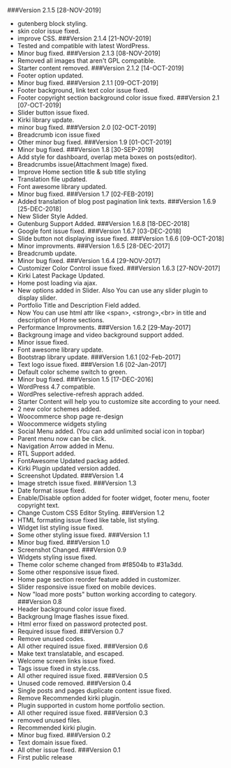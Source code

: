 ###Version 2.1.5 [28-NOV-2019]
* gutenberg block styling.
* skin color issue fixed.
* improve CSS.
###Version 2.1.4 [21-NOV-2019]
* Tested and compatible with latest WordPress.
* Minor bug fixed.
###Version 2.1.3 [08-NOV-2019]
* Removed all images that aren't GPL compatible.
* Starter content removed.
###Version 2.1.2 [14-OCT-2019]
* Footer option updated.
* Minor bug fixed.
###Version 2.1.1 [09-OCT-2019]
* Footer background, link text color issue fixed.
* Footer copyright section background color issue fixed.
###Version 2.1 [07-OCT-2019]
* Slider button issue fixed.
* Kirki library update.
* minor bug fixed.
###Version 2.0 [02-OCT-2019]
* Breadcrumb icon issue fixed
* Other minor bug fixed.
###Version 1.9 [01-OCT-2019]
* Minor bug fixed.
###Version 1.8 [30-SEP-2019]
* Add style for dashboard, overlap meta boxes on posts(editor).
* Breadcrumbs issue(Attachment Image) fixed.
* Improve Home section title & sub title styling
* Translation file updated.
* Font awesome library updated.
* Minor bug fixed.
###Version 1.7 [02-FEB-2019]
* Added translation of blog post pagination link texts.
###Version 1.6.9 [25-DEC-2018]
* New Slider Style Added.
* Gutenburg Support Added.
###Version 1.6.8 [18-DEC-2018]
* Google font issue fixed.
###Version 1.6.7 [03-DEC-2018]
* Slide button not displaying issue fixed.
###Version 1.6.6 [09-OCT-2018]
* Minor improvments.
###Version 1.6.5 [28-DEC-2017]
* Breadcrumb update.
* Minor bug fixed.
###Version 1.6.4 [29-NOV-2017]
* Customizer Color Control issue fixed.
###Version 1.6.3 [27-NOV-2017]
* Kirki Latest Package Updated.
* Home post loading via ajax.
* New options added in Slider. Also You can use any slider plugin to display slider.
* Portfolio Title and Description Field added.
* Now You can use html attr like &lt;span&gt;, &lt;strong&gt;,&lt;br&gt; in title and description of Home sections.
* Performance Improvments.
###Version 1.6.2 [29-May-2017]
* Backgroung image and video background support added.
* Minor issue fixed.
* Font awesome library update.
* Bootstrap library update.
###Version 1.6.1 [02-Feb-2017]
* Text logo issue fixed.
###Version 1.6 [02-Jan-2017]
* Default color scheme switch to green.
* Minor bug fixed.
###Version 1.5 [17-DEC-2016]
* WordPress 4.7 compatible.
* WordPres selective-refresh apprach added.
* Starter Content will help you to customize site according to your need.
* 2 new color schemes added.
* Woocommerce shop page re-design
* Woocommerce widgets styling
* Social Menu added. (You can add unlimited social icon in topbar)
* Parent menu now can be click.
* Navigation Arrow added in Menu.
* RTL Support added.
* FontAwesome Updated packag added.
* Kirki Plugin updated version added.
* Screenshot Updated.
###Version 1.4
* Image stretch issue fixed.
###Version 1.3
* Date format issue fixed.
* Enable/Disable option added for footer widget, footer menu, footer copyright text.
* Change Custom CSS Editor Styling.
###Version 1.2
* HTML formating issue fixed like table, list styling.
* Widget list styling issue fixed.
* Some other styling issue fixed.
###Version 1.1
* Minor bug fixed.
###Version 1.0
* Screenshot Changed.
###Version 0.9
* Widgets styling issue fixed.
* Theme color scheme changed from #f8504b to #31a3dd.
* Some other responsive issue fixed.
* Home page section reorder feature added in customizer.
* Slider responsive issue fixed on mobile devices.
* Now "load more posts" button working according to category.
###Version 0.8
* Header background color issue fixed.
* Backgroung Image flashes issue fixed.
* Html error fixed on password protected post.
* Required issue fixed.
###Version 0.7
* Remove unused codes.
* All other required issue fixed.
###Version 0.6
* Make text translatable, and escaped.
* Welcome screen links issue fixed.
* Tags issue fixed in style.css.
* All other required issue fixed.
###Version 0.5
* Unused code removed.
###Version 0.4
* Single posts and pages duplicate content issue fixed.
* Remove Recommended kirki plugin.
* Plugin supported in custom home portfolio section.
* All other required issue fixed.
###Version 0.3
* removed unused files.
* Recommended kirki plugin. 
* Minor bug fixed.
###Version 0.2
* Text domain issue fixed.
* All other issue fixed.
###Version 0.1
* First public release